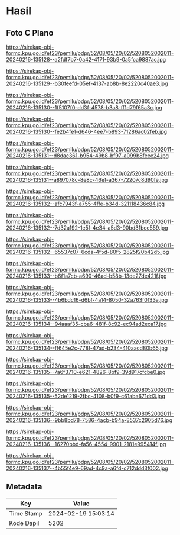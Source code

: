 # Hasil

## Foto C Plano

https://sirekap-obj-formc.kpu.go.id/ef23/pemilu/pdpr/52/08/05/20/02/5208052002011-20240216-135128--a2fdf7b7-0a42-4171-93b9-0a5fca9887ac.jpg

https://sirekap-obj-formc.kpu.go.id/ef23/pemilu/pdpr/52/08/05/20/02/5208052002011-20240216-135129--b30feefd-05ef-4137-ab8b-8e2220c40ae3.jpg

https://sirekap-obj-formc.kpu.go.id/ef23/pemilu/pdpr/52/08/05/20/02/5208052002011-20240216-135130--1f5107f0-dd3f-4578-b3a8-ff1d79f65a3c.jpg

https://sirekap-obj-formc.kpu.go.id/ef23/pemilu/pdpr/52/08/05/20/02/5208052002011-20240216-135130--fe2b4fe1-d646-4ee7-b893-71286ac02feb.jpg

https://sirekap-obj-formc.kpu.go.id/ef23/pemilu/pdpr/52/08/05/20/02/5208052002011-20240216-135131--d8dac361-b954-49b8-bf97-a099b8feee24.jpg

https://sirekap-obj-formc.kpu.go.id/ef23/pemilu/pdpr/52/08/05/20/02/5208052002011-20240216-135131--a897078c-8e8c-46ef-a367-72207c8d90fe.jpg

https://sirekap-obj-formc.kpu.go.id/ef23/pemilu/pdpr/52/08/05/20/02/5208052002011-20240216-135132--afc7943f-a755-4ffe-b34d-321118436c84.jpg

https://sirekap-obj-formc.kpu.go.id/ef23/pemilu/pdpr/52/08/05/20/02/5208052002011-20240216-135132--7d32a192-1e5f-4e34-a5d3-90bd31bce559.jpg

https://sirekap-obj-formc.kpu.go.id/ef23/pemilu/pdpr/52/08/05/20/02/5208052002011-20240216-135132--65537c07-6cda-4f5d-80f5-2825f20b42d5.jpg

https://sirekap-obj-formc.kpu.go.id/ef23/pemilu/pdpr/52/08/05/20/02/5208052002011-20240216-135133--b6f1a7cb-a690-46ad-b58b-13de27de421f.jpg

https://sirekap-obj-formc.kpu.go.id/ef23/pemilu/pdpr/52/08/05/20/02/5208052002011-20240216-135133--4b6bdc16-d6bf-4a14-8050-32a763f0f33a.jpg

https://sirekap-obj-formc.kpu.go.id/ef23/pemilu/pdpr/52/08/05/20/02/5208052002011-20240216-135134--94aaaf35-cba6-481f-8c92-ec94ad2eca17.jpg

https://sirekap-obj-formc.kpu.go.id/ef23/pemilu/pdpr/52/08/05/20/02/5208052002011-20240216-135134--ff645e2c-778f-47ad-b234-410aacd80b65.jpg

https://sirekap-obj-formc.kpu.go.id/ef23/pemilu/pdpr/52/08/05/20/02/5208052002011-20240216-135135--7a6f3710-e621-4826-8bf9-39d917cfcbe0.jpg

https://sirekap-obj-formc.kpu.go.id/ef23/pemilu/pdpr/52/08/05/20/02/5208052002011-20240216-135135--52de1219-2fbc-4108-b0f9-c61aba671dd3.jpg

https://sirekap-obj-formc.kpu.go.id/ef23/pemilu/pdpr/52/08/05/20/02/5208052002011-20240216-135136--9bb8bd78-7586-4acb-b94a-8537c2905d76.jpg

https://sirekap-obj-formc.kpu.go.id/ef23/pemilu/pdpr/52/08/05/20/02/5208052002011-20240216-135136--16270bbd-fa56-4554-9901-2181e995414f.jpg

https://sirekap-obj-formc.kpu.go.id/ef23/pemilu/pdpr/52/08/05/20/02/5208052002011-20240216-135137--4b55f4e9-69ad-4c9a-a6fd-c712ddd3f002.jpg


## Metadata

| Key        | Value               |
| ---------- | ------------------- |
| Time Stamp | 2024-02-19 15:03:14 |
| Kode Dapil | 5202                |



